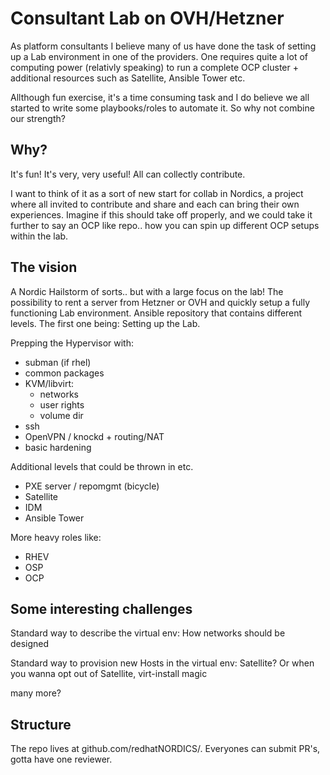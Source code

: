 # Consultant Lab on OVH/Hetzner

As platform consultants I believe many of us have done the task of setting up a Lab environment in one of the providers.
One requires quite a lot of computing power (relativly speaking) to run a complete OCP cluster + additional resources such as Satellite, Ansible Tower etc.

Allthough fun exercise, it's a time consuming task and I do believe we all started to write some playbooks/roles to automate it.
So why not combine our strength?

## Why? 

It's fun!
It's  very, very useful!
All can collectly contribute.

I want to think of it as a sort of new start for collab in Nordics, a project where all invited to contribute and share
and each can bring their own experiences.
Imagine if this should take off properly, and we could take it further to say an OCP like repo.. how you can spin up different OCP setups within the lab.

## The vision

A Nordic Hailstorm of sorts.. but with a large focus on the lab!
The possibility to rent a server from Hetzner or OVH and quickly setup a fully functioning Lab environment.
Ansible repository that contains different levels.
The first one being: Setting up the Lab. 

Prepping the Hypervisor with:
- subman (if rhel) 
- common packages
- KVM/libvirt:
  - networks
  - user rights
  - volume dir
- ssh
- OpenVPN / knockd + routing/NAT
- basic hardening

Additional levels that could be thrown in etc. 
- PXE server / repomgmt (bicycle) 
- Satellite
- IDM
- Ansible Tower

More heavy roles like:
- RHEV
- OSP
- OCP 

## Some interesting challenges

Standard way to describe the virtual env:
How networks should be designed

Standard way to provision new Hosts in the virtual  env:
Satellite?
Or when you wanna opt out of Satellite,
virt-install magic

many more?


## Structure

The repo lives at github.com/redhatNORDICS/.
Everyones can submit PR's, gotta have one reviewer.


